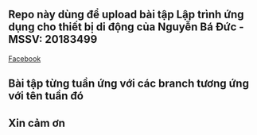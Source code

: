 ## Repo này dùng để upload bài tập Lập trình ứng dụng cho thiết bị di động của Nguyễn Bá Đức - MSSV: 20183499

[Facebook](https://www.facebook.com/Luka.Meoww/)

## Bài tập từng tuần ứng với các branch tương ứng với tên tuần đó

## Xin cảm ơn
